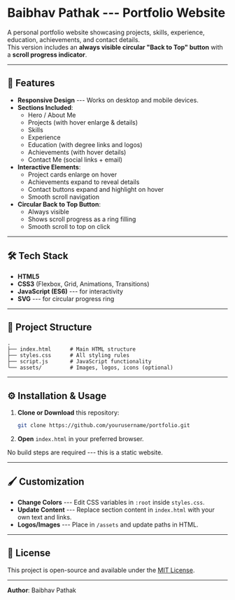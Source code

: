 # Baibhav Pathak --- Portfolio Website

A personal portfolio website showcasing projects, skills, experience,
education, achievements, and contact details.\
This version includes an **always visible circular "Back to Top"
button** with a **scroll progress indicator**.

------------------------------------------------------------------------

## 🚀 Features

-   **Responsive Design** --- Works on desktop and mobile devices.
-   **Sections Included**:
    -   Hero / About Me
    -   Projects (with hover enlarge & details)
    -   Skills
    -   Experience
    -   Education (with degree links and logos)
    -   Achievements (with hover details)
    -   Contact Me (social links + email)
-   **Interactive Elements**:
    -   Project cards enlarge on hover
    -   Achievements expand to reveal details
    -   Contact buttons expand and highlight on hover
    -   Smooth scroll navigation
-   **Circular Back to Top Button**:
    -   Always visible
    -   Shows scroll progress as a ring filling
    -   Smooth scroll to top on click

------------------------------------------------------------------------

## 🛠️ Tech Stack

-   **HTML5**
-   **CSS3** (Flexbox, Grid, Animations, Transitions)
-   **JavaScript (ES6)** --- for interactivity
-   **SVG** --- for circular progress ring

------------------------------------------------------------------------

## 📂 Project Structure

``` plaintext
.
├── index.html      # Main HTML structure
├── styles.css      # All styling rules
├── script.js       # JavaScript functionality
└── assets/         # Images, logos, icons (optional)
```

------------------------------------------------------------------------

## ⚙️ Installation & Usage

1.  **Clone or Download** this repository:

    ``` bash
    git clone https://github.com/yourusername/portfolio.git
    ```

2.  **Open** `index.html` in your preferred browser.

No build steps are required --- this is a static website.

------------------------------------------------------------------------

## 🖌️ Customization

-   **Change Colors** --- Edit CSS variables in `:root` inside
    `styles.css`.
-   **Update Content** --- Replace section content in `index.html` with
    your own text and links.
-   **Logos/Images** --- Place in `/assets` and update paths in HTML.

------------------------------------------------------------------------

## 📜 License

This project is open-source and available under the [MIT
License](LICENSE).

------------------------------------------------------------------------

**Author**: Baibhav Pathak

